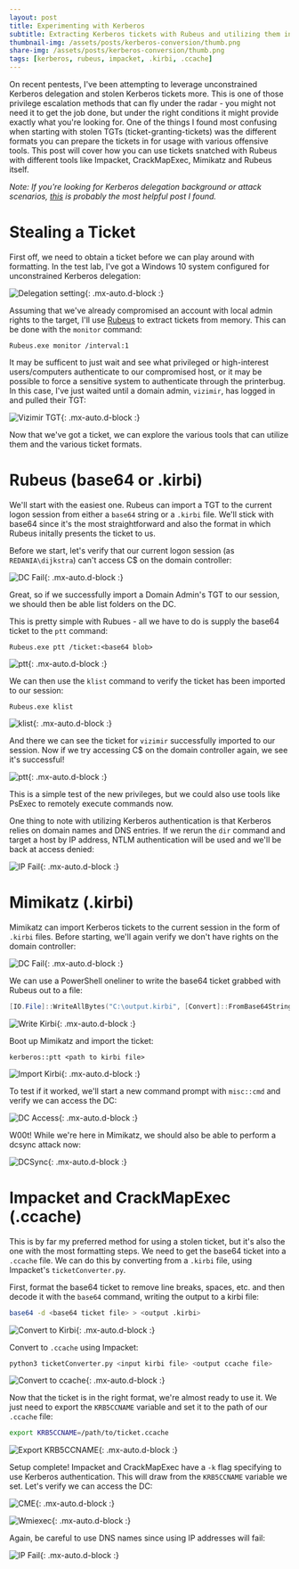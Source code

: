 ```yaml
---
layout: post
title: Experimenting with Kerberos
subtitle: Extracting Kerberos tickets with Rubeus and utilizing them in various formats
thumbnail-img: /assets/posts/kerberos-conversion/thumb.png
share-img: /assets/posts/kerberos-conversion/thumb.png
tags: [kerberos, rubeus, impacket, .kirbi, .ccache]
---
```


On recent pentests, I've been attempting to leverage unconstrained Kerberos delegation and stolen Kerberos tickets more. This is one of those privilege escalation methods that can fly under the radar - you might not need it to get the job done, but under the right conditions it might provide exactly what you're looking for. One of the things I found most confusing when starting with stolen TGTs (ticket-granting-tickets) was the different formats you can prepare the tickets in for usage with various offensive tools. This post will cover how you can use tickets snatched with Rubeus with different tools like Impacket, CrackMapExec, Mimikatz and Rubeus itself.

*Note: If you're looking for Kerberos delegation background or attack scenarios, [this](http://www.harmj0y.net/blog/redteaming/not-a-security-boundary-breaking-forest-trusts/) is probably the most helpful post I found.*

# Stealing a Ticket
First off, we need to obtain a ticket before we can play around with formatting. In the test lab, I've got a Windows 10 system configured for unconstrained Kerberos delegation:

![Delegation setting](/assets/posts/kerberos-conversion/delegation-setting.png){: .mx-auto.d-block :}

Assuming that we've already compromised an account with local admin rights to the target, I'll use [Rubeus](https://github.com/GhostPack/Rubeus) to extract tickets from memory. This can be done with the `monitor` command:

~~~
Rubeus.exe monitor /interval:1
~~~

It may be sufficent to just wait and see what privileged or high-interest users/computers authenticate to our compromised host, or it may be possible to force a sensitive system to authenticate through the printerbug. In this case, I've just waited until a domain admin, `vizimir`, has logged in and pulled their TGT:

![Vizimir TGT](/assets/posts/kerberos-conversion/capture-viz-tgt.png){: .mx-auto.d-block :}

Now that we've got a ticket, we can explore the various tools that can utilize them and the various ticket formats.

# Rubeus (base64 or .kirbi)
We'll start with the easiest one. Rubeus can import a TGT to the current logon session from either a `base64` string or a `.kirbi` file. We'll stick with base64 since it's the most straightforward and also the format in which Rubeus initally presents the ticket to us.

Before we start, let's verify that our current logon session (as `REDANIA\dijkstra`) can't access C$ on the domain controller:

![DC Fail](/assets/posts/kerberos-conversion/rubeus/verify-no-dc-access.png){: .mx-auto.d-block :}

Great, so if we successfully import a Domain Admin's TGT to our session, we should then be able list folders on the DC.

This is pretty simple with Rubues - all we have to do is supply the base64 ticket to the `ptt` command:

~~~
Rubeus.exe ptt /ticket:<base64 blob>
~~~

![ptt](/assets/posts/kerberos-conversion/rubeus/rubeus-ptt.png){: .mx-auto.d-block :}

We can then use the `klist` command to verify the ticket has been imported to our session:

~~~
Rubeus.exe klist
~~~

![klist](/assets/posts/kerberos-conversion/rubeus/rubeus-klist.png){: .mx-auto.d-block :}

And there we can see the ticket for `vizimir` successfully imported to our session. Now if we try accessing C$ on the domain controller again, we see it's successful!

![ptt](/assets/posts/kerberos-conversion/rubeus/access-dc.png){: .mx-auto.d-block :}

This is a simple test of the new privileges, but we could also use tools like PsExec to remotely execute commands now.

One thing to note with utilizing Kerberos authentication is that Kerberos relies on domain names and DNS entries. If we rerun the `dir` command and target a host by IP address, NTLM authentication will be used and we'll be back at access denied:

![IP Fail](/assets/posts/kerberos-conversion/rubeus/ip-fail.png){: .mx-auto.d-block :}

# Mimikatz (.kirbi)
Mimikatz can import Kerberos tickets to the current session in the form of `.kirbi` files. Before starting, we'll again verify we don't have rights on the domain controller:

![DC Fail](/assets/posts/kerberos-conversion/mimikatz/verify-no-dc-access.png){: .mx-auto.d-block :}

We can use a PowerShell oneliner to write the base64 ticket grabbed with Rubeus out to a file:

```powershell
[IO.File]::WriteAllBytes("C:\output.kirbi", [Convert]::FromBase64String("<base64 blob>"))
```

![Write Kirbi](/assets/posts/kerberos-conversion/mimikatz/write-kirbi.png){: .mx-auto.d-block :}

Boot up Mimikatz and import the ticket:

~~~
kerberos::ptt <path to kirbi file>
~~~

![Import Kirbi](/assets/posts/kerberos-conversion/mimikatz/import-kirbi.png){: .mx-auto.d-block :}

To test if it worked, we'll start a new command prompt with `misc::cmd` and verify we can access the DC:

![DC Access](/assets/posts/kerberos-conversion/mimikatz/access-dc.png){: .mx-auto.d-block :}

W00t! While we're here in Mimikatz, we should also be able to perform a dcsync attack now:

![DCSync](/assets/posts/kerberos-conversion/mimikatz/dcsync.png){: .mx-auto.d-block :}

# Impacket and CrackMapExec (.ccache)
This is by far my preferred method for using a stolen ticket, but it's also the one with the most formatting steps. We need to get the base64 ticket into a `.ccache` file. We can do this by converting from a `.kirbi` file, using Impacket's `ticketConverter.py`. 

First, format the base64 ticket to remove line breaks, spaces, etc. and then decode it with the `base64` command, writing the output to a kirbi file:

```bash
base64 -d <base64 ticket file> > <output .kirbi> 
```

![Convert to Kirbi](/assets/posts/kerberos-conversion/impacket/convert-to-kirbi.png){: .mx-auto.d-block :}


Convert to `.ccache` using Impacket:

```bash
python3 ticketConverter.py <input kirbi file> <output ccache file>
```

![Convert to ccache](/assets/posts/kerberos-conversion/impacket/kirbi-to-ccache.png){: .mx-auto.d-block :}

Now that the ticket is in the right format, we're almost ready to use it. We just need to export the `KRB5CCNAME` variable and set it to the path of our `.ccache` file:

```bash
export KRB5CCNAME=/path/to/ticket.ccache
```

![Export KRB5CCNAME](/assets/posts/kerberos-conversion/impacket/export-krb5ccname.png){: .mx-auto.d-block :}

Setup complete! Impacket and CrackMapExec have a `-k` flag specifying to use Kerberos authentication. This will draw from the `KRB5CCNAME` variable we set. Let's verify we can access the DC:

![CME](/assets/posts/kerberos-conversion/impacket/cme-example.png){: .mx-auto.d-block :}

![Wmiexec](/assets/posts/kerberos-conversion/impacket/impacket-example.png){: .mx-auto.d-block :}

Again, be careful to use DNS names since using IP addresses will fail:

![IP Fail](/assets/posts/kerberos-conversion/impacket/ip-fail.png){: .mx-auto.d-block :}

